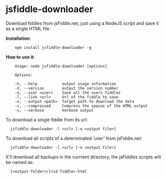 # jsfiddle-downloader

Download fiddles from jsFiddle.net, just using a NodeJS script and save it as a single HTML file.

**Installation**:

```
	npm install jsfiddle-downloader -g
```

**How to use it**:

```
	Usage: node jsfiddle-downloader [options]

	Options:

	-h, --help           output usage information
	-V, --version        output the version number
	-u, --user <user>    Save all the users fiddles
	-l, --link <url>     Url of the fiddle to save
	-o, --output <path>  Target path to download the data
	-c, --compressed     Compress the spaces of the HTML output
	-v, --verbose        Verbose output
```

To download a single fiddle from its url:

```
  jsfiddle-downloader -l <url> [-o <output file>]
```

To download all scripts of a determinated 'user' from jsFiddle.net:

```
  jsfiddle-downloader -l <url> [-o <output file>]
```

It'll download all backups in the currrent directory, the jsFiddles scripts will be named as:

```
  [<output-folder>/]<id-fiddle>.html
```


